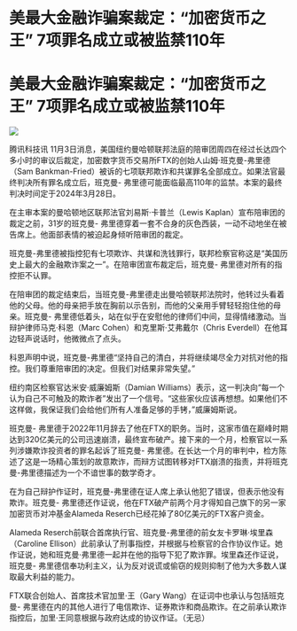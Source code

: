 # 美最大金融诈骗案裁定：“加密货币之王” 7项罪名成立或被监禁110年

# 美最大金融诈骗案裁定：“加密货币之王” 7项罪名成立或被监禁110年

![](https://inews.gtimg.com/news_bt/O61L__JLhFccpkCclGmukFi_bGnaJ51DMhS-O74mrEpAUAA/1000)

腾讯科技讯 11月3日消息，美国纽约曼哈顿联邦法庭的陪审团周四在经过长达四个多小时的审议后裁定，加密数字货币交易所FTX的创始人山姆·班克曼-弗里德（Sam
Bankman-Fried）被诉的七项联邦欺诈和共谋罪名全部成立。如果法官最终判决所有罪名成立后，班克曼-
弗里德可能面临最高110年的监禁。本案的最终判决时间定于2024年3月28日。

在主审本案的曼哈顿地区联邦法官刘易斯·卡普兰（Lewis Kaplan）宣布陪审团的裁定之前，31岁的班克曼-
弗里德穿着一套不合身的灰色西装，一动不动地坐在被告席上。他面部表情的被迫起身倾听陪审团的裁定。

班克曼-弗里德被指控犯有七项欺诈、共谋和洗钱罪行，联邦检察官称这是“美国历史上最大的金融欺诈案之一”。在陪审团宣布裁定后，班克曼-
弗里德对所有的指控拒不认罪。

在陪审团的裁定结束后，当班克曼-弗里德走出曼哈顿联邦法院时，他转过头看着他的父母。他的母亲把手放在胸前以示告别，而他的父亲用手臂轻轻抱住他的母亲。班克曼-
弗里德低着头，站在似乎在安慰他的律师们中间，显得情绪激动。当辩护律师马克·科恩（Marc Cohen）和克里斯·艾弗戴尔（Chris
Everdell）在他耳边轻声说话时，他微微点了点头。

科恩声明中说，班克曼-弗里德“坚持自己的清白，并将继续竭尽全力对抗对他的指控。我们尊重陪审团的决定。但我们对结果非常失望。”

纽约南区检察官达米安·威廉姆斯（Damian
Williams）表示，这一判决向“每一个认为自己不可触及的欺诈者”发出了一个信号。“这些家伙应该再想想。如果他们不这样做，我保证我们会给他们所有人准备足够的手铐，”威廉姆斯说。

班克曼-
弗里德于2022年11月辞去了他在FTX的职务。当时，这家市值在巅峰时期达到320亿美元的公司迅速崩溃，最终宣布破产。接下来的一个月，检察官以一系列涉嫌欺诈投资者的罪名起诉了班克曼-
弗里德。在长达一个月的审判中，检方陈述了这是一场精心策划的故意欺诈，而辩方试图转移对FTX崩溃的指责，并将班克曼-弗里德描述为一个不谙世事的数学奇才。

在为自己辩护作证时，班克曼-弗里德在证人席上承认他犯了错误，但表示他没有欺诈。班克曼-
弗里德还作证说，他在FTX破产前两个月才得知自己旗下的另一家加密货币对冲基金Alameda Reserch已经花掉了80亿美元的FTX客户资金。

Alameda Reserch前联合首席执行官、班克曼-弗里德的前女友卡罗琳·埃里森（Caroline
Ellison）此前承认了刑事指控，并根据与检察官的合作协议作证。她作证说，她和班克曼·弗里德一起并在他的指导下犯了欺诈罪。埃里森还作证说，班克曼-
弗里德信奉功利主义，认为反对说谎或偷窃的规则抑制了他为大多数人谋取最大利益的能力。

FTX联合创始人、首席技术官加里·王（Gary Wang）在证词中也承认与包括班克曼-
弗里德在内的其他人进行了电信欺诈、证券欺诈和商品欺诈。在之前承认欺诈指控后，加里·王同意根据与政府达成的协议作证。（无忌）

